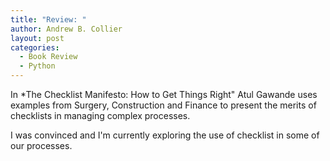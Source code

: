 ```yaml
---
title: "Review: "
author: Andrew B. Collier
layout: post
categories:
  - Book Review
  - Python
---
```


In *The Checklist Manifesto: How to Get Things Right" Atul Gawande uses examples from Surgery, Construction and Finance to present the merits of checklists in managing complex processes.

I was convinced and I'm currently exploring the use of checklist in some of our processes.
